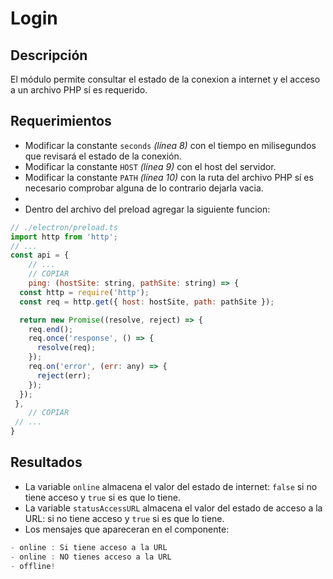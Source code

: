 # Login

## Descripción

El módulo permite consultar el estado de la conexion a internet y el acceso a un archivo PHP sí es requerido.

## Requerimientos
- Modificar la constante `seconds` *(línea 8)* con el tiempo en milisegundos que revisará el estado de la conexión.
- Modificar la constante `HOST` *(línea 9)* con el host del servidor.
- Modificar la constante `PATH` *(línea 10)* con la ruta del archivo PHP sí es necesario comprobar alguna de lo contrario dejarla vacia.
-
- Dentro del archivo del preload agregar la siguiente funcion:

``` js
// ./electron/preload.ts
import http from 'http';
// ...
const api = {
	// ...
	// COPIAR
	ping: (hostSite: string, pathSite: string) => {
  const http = require('http');
  const req = http.get({ host: hostSite, path: pathSite });

  return new Promise((resolve, reject) => {
    req.end();
    req.once('response', () => {
      resolve(req);
    });
    req.on('error', (err: any) => {
      reject(err);
    });
  });
 },
	// COPIAR
 // ...
}
```

## Resultados

- La variable `online` almacena el valor del estado de internet: `false` si no tiene acceso y `true` si es que lo tiene.
- La variable `statusAccessURL` almacena el valor del estado de acceso a la URL: si no tiene acceso y `true` si es que lo tiene.
- Los mensajes que apareceran en el componente:

```js
- online : Si tiene acceso a la URL 
- online : NO tienes acceso a la URL
- offline!
```

